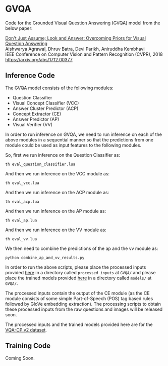 # GVQA
Code for the Grounded Visual Question Answering (GVQA) model from the below paper:

[Don't Just Assume; Look and Answer: Overcoming Priors for Visual Question Answering](https://www.cc.gatech.edu/~aagrawal307/vqa-cp/)  
Aishwarya Agrawal, Dhruv Batra, Devi Parikh, Aniruddha Kembhavi  
IEEE Conference on Computer Vision and Pattern Recognition (CVPR), 2018  
https://arxiv.org/abs/1712.00377

## Inference Code ##
The GVQA model consists of the following modules:
- Question Classifier
- Visual Concept Classifier (VCC)
- Answer Cluster Predictor (ACP)
- Concept Extractor (CE)
- Answer Predictor (AP)
- Visual Verifier (VV)

In order to run inference on GVQA, we need to run inference on each of the above modules in a sequential manner so that the predictions from one module could be used as input features to the following modules. 

So, first we run inference on the Question Classifier as:

```
th eval_question_classifier.lua
```

And then we run inference on the VCC module as:

```
th eval_vcc.lua
```

And then we run inference on the ACP module as:

```
th eval_acp.lua
```
And then we run inference on the AP module as:

```
th eval_ap.lua
```

And then we run inference on the VV module as:

```
th eval_vv.lua
```

We then need to combine the predictions of the ap and the vv module as:

```
python combine_ap_and_vv_results.py
```

In order to run the above scripts, please place the processed inputs provided [here](https://computing.ece.vt.edu/~aish/vqacp/code/processed_inputs/) in a directory called `processed_inputs` at `GVQA/` and please place the trained models provided [here](https://computing.ece.vt.edu/~aish/vqacp/code/models/) in a directory called `models/` at `GVQA/`.

The processed inputs contain the output of the CE module (as the CE module consists of some simple Part-of-Speech (POS) tag based rules followed by GloVe embedding extraction). The processing scripts to obtain these processed inputs from the raw questions and images will be released soon.

The processed inputs and the trained models provided here are for the [VQA-CP v2 dataset](https://www.cc.gatech.edu/~aagrawal307/vqa-cp/).

## Training Code ##
Coming Soon.

